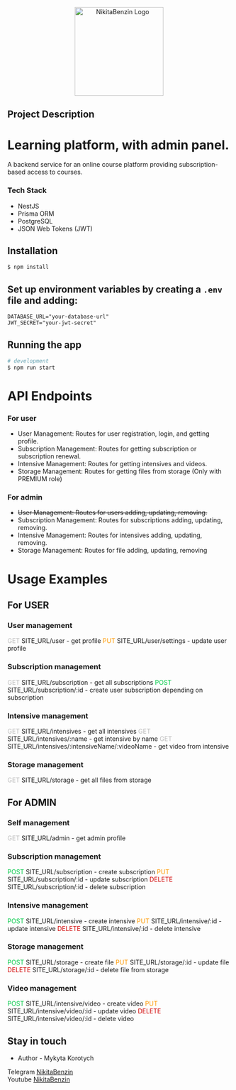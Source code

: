 <p align="center">
  <a href="https://www.youtube.com/@NikitaBenzin" target="blank"><img src="https://i.ibb.co/376303r/benzin-logo-white.png" width="200" alt="NikitaBenzin Logo" /></a>
</p>

## Project Description

# Learning platform, with admin panel.

A backend service for an online course platform providing subscription-based access to courses.

### Tech Stack

- NestJS
- Prisma ORM
- PostgreSQL
- JSON Web Tokens (JWT)

## Installation

```bash
$ npm install
```

## Set up environment variables by creating a `.env` file and adding:

```plaintext
DATABASE_URL="your-database-url"
JWT_SECRET="your-jwt-secret"
```

## Running the app

```bash
# development
$ npm run start
```

# **API Endpoints**

### For user

- User Management: Routes for user registration, login, and getting profile.
- Subscription Management: Routes for getting subscription or subscription renewal.
- Intensive Management: Routes for getting intensives and videos.
- Storage Management: Routes for getting files from storage (Only with PREMIUM role)

### For admin

- ~~User Management: Routes for users adding, updating, removing.~~
- Subscription Management: Routes for subscriptions adding, updating, removing.
- Intensive Management: Routes for intensives adding, updating, removing.
- Storage Management: Routes for file adding, updating, removing

# **Usage Examples**

## For USER

### User management

<span style="color:#bdbdbd; border-radius: 10px;">GET</span> SITE_URL/user - get profile
<span style="color:#ff9900; border-radius: 10px;">PUT</span> SITE_URL/user/settings - update user profile

### Subscription management

<span style="color:#bdbdbd; border-radius: 10px;">GET</span> SITE_URL/subscription - get all subscriptions
<span style="color:#00c947; border-radius: 10px;">POST</span> SITE_URL/subscription/:id - create user subscription depending on subscription

### Intensive management

<span style="color:#bdbdbd; border-radius: 10px;">GET</span> SITE_URL/intensives - get all intensives
<span style="color:#bdbdbd; border-radius: 10px;">GET</span> SITE_URL/intensives/:name - get intensive by name
<span style="color:#bdbdbd; border-radius: 10px;">GET</span> SITE_URL/intensives/:intensiveName/:videoName - get video from intensive

### Storage management

<span style="color:#bdbdbd; border-radius: 10px;">GET</span> SITE_URL/storage - get all files from storage

## For ADMIN

### Self management

<span style="color:#bdbdbd; border-radius: 10px;">GET</span> SITE_URL/admin - get admin profile

### Subscription management

<span style="color:#00c947; border-radius: 10px;">POST</span> SITE_URL/subscription - create subscription
<span style="color:#ff9900; border-radius: 10px;">PUT</span> SITE_URL/subscription/:id - update subscription
<span style="color:#d10000; border-radius: 10px;">DELETE</span> SITE_URL/subscription/:id - delete subscription

### Intensive management

<span style="color:#00c947; border-radius: 10px;">POST</span> SITE_URL/intensive - create intensive
<span style="color:#ff9900; border-radius: 10px;">PUT</span> SITE_URL/intensive/:id - update intensive
<span style="color:#d10000; border-radius: 10px;">DELETE</span> SITE_URL/intensive/:id - delete intensive

### Storage management

<span style="color:#00c947; border-radius: 10px;">POST</span> SITE_URL/storage - create file
<span style="color:#ff9900; border-radius: 10px;">PUT</span> SITE_URL/storage/:id - update file
<span style="color:#d10000; border-radius: 10px;">DELETE</span> SITE_URL/storage/:id - delete file from storage

### Video management

<span style="color:#00c947; border-radius: 10px;">POST</span> SITE_URL/intensive/video - create video
<span style="color:#ff9900; border-radius: 10px;">PUT</span> SITE_URL/intensive/video/:id - update video
<span style="color:#d10000; border-radius: 10px;">DELETE</span> SITE_URL/intensive/video/:id - delete video

<!-- ## Test

```bash
# unit tests
$ npm run test

# e2e tests
$ npm run test:e2e

# test coverage
$ npm run test:cov
``` -->

## Stay in touch

- Author - Mykyta Korotych

Telegram [NikitaBenzin]('t.me/benzingroupchannel') <br>
Youtube [NikitaBenzin]('https://www.youtube.com/@NikitaBenzin')
